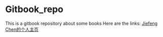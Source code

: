 # Gitbook_repo

This is a gitbook repository about some books
Here are the links: [Jiefeng Chen的个人主页](https://jiefengs-organization.gitbook.io)
